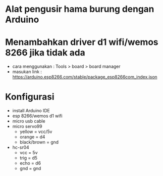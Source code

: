 # Alat pengusir hama burung dengan Arduino

# Menambahkan driver d1 wifi/wemos 8266 jika tidak ada
* cara menggunakan : Tools > board > board manager
* masukan link : https://arduino.esp8266.com/stable/package_esp8266com_index.json

# Konfigurasi
- install Arduino IDE
- esp 8266/wemos d1 wifi
- micro usb cable
- micro servo99
  * yellow = vcc/5v
  * orange = d4
  * black/brown = gnd
- hc-sr04
  * vcc = 5v
  * trig = d5
  * echo = d6
  * gnd = gnd


